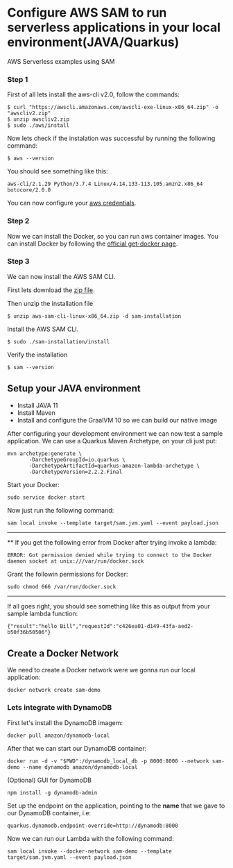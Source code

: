 # Configure AWS SAM to run serverless applications in your local environment(JAVA/Quarkus)
AWS Serverless examples using SAM

### Step 1
First of all lets install the aws-cli v2.0, follow the commands:

```
$ curl "https://awscli.amazonaws.com/awscli-exe-linux-x86_64.zip" -o "awscliv2.zip"
$ unzip awscliv2.zip
$ sudo ./aws/install
```

Now lets check if the instalation was successful by running the following command:

```
$ aws --version
```
You should see something like this:

```
aws-cli/2.1.29 Python/3.7.4 Linux/4.14.133-113.105.amzn2.x86_64 botocore/2.0.0
```

You can now configure your [aws credentials](https://docs.aws.amazon.com/serverless-application-model/latest/developerguide/serverless-getting-started-set-up-credentials.html).


### Step 2

Now we can install the Docker, so you can run aws container images. You can install Docker by following the [official get-docker page](https://docs.docker.com/get-docker/).

### Step 3

We can now install the AWS SAM CLI.

First lets download the [zip file](https://github.com/aws/aws-sam-cli/releases/latest/download/aws-sam-cli-linux-x86_64.zip).

Then unzip the installation file
```
$ unzip aws-sam-cli-linux-x86_64.zip -d sam-installation
```
Install the AWS SAM CLI.
```
$ sudo ./sam-installation/install
```
Verify the installation
```
$ sam --version
```

## Setup your JAVA environment

- Install JAVA 11
- Install Maven
- Install and configure the GraalVM 10 so we can build our native image

After configuring your development environment we can now test a sample application.
We can use a Quarkus Maven Archetype, on your cli just put:
```
mvn archetype:generate \
       -DarchetypeGroupId=io.quarkus \
       -DarchetypeArtifactId=quarkus-amazon-lambda-archetype \
       -DarchetypeVersion=2.2.2.Final
```

Start your Docker:
```
sudo service docker start
```

Now just run the following command:
```
sam local invoke --template target/sam.jvm.yaml --event payload.json
```
---
** If you get the following error from Docker after trying invoke a lambda:
```
ERROR: Got permission denied while trying to connect to the Docker daemon socket at unix:///var/run/docker.sock
```
Grant the followin permissions for Docker:
```
sudo chmod 666 /var/run/docker.sock
```
----

If all goes right, you should see something like this as output from your sample lambda function:
```
{"result":"hello Bill","requestId":"c426ea01-d149-43fa-aed2-b50f36b50506"}
```

## Create a Docker Network
We need to create a Docker network were we gonna run our local application:
```
docker network create sam-demo
```

### Lets integrate with DynamoDB

First let's install the DynamoDB imagem:
```
docker pull amazon/dynamodb-local
```

After that we can start our DynamoDB container:
```
docker run -d -v "$PWD":/dynamodb_local_db -p 8000:8000 --network sam-demo --name dynamodb amazon/dynamodb-local
```

(Optional) GUI for DynamoDB
```
npm install -g dynamodb-admin
```

Set up the endpoint on the application, pointing to the **name** that we gave to our DynamoDB container, i.e:
```
quarkus.dynamodb.endpoint-override=http://dynamodb:8000
```

Now we can run our Lambda with the following command:
```
sam local invoke --docker-network sam-demo --template target/sam.jvm.yaml --event payload.json
```
